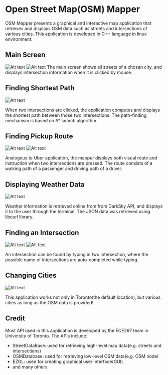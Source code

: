 # Open Street Map(OSM) Mapper
OSM Mapper presents a graphical and interactive map application that retrieves and displays OSM data such as streets and intersections of various cities. This application is developed in C++ language in linux environment.

## Main Screen
![Alt text](/screenshots/startingscreen.png?raw=true)
![Alt text](/screenshots/intersection.png?raw=true)
The main screen shows all streets of a chosen city, and displays intersection information when it is clicked by mouse.

## Finding Shortest Path
![Alt text](/screenshots/pathfinding.png?raw=true)

When two intersections are clicked, the application computes and displays the shortest path between those two intersections. The path-finding mechanism is based on A* search algorithm. 


## Finding Pickup Route
![Alt text](/screenshots/walkdrive_visual.png?raw=true)
![Alt text](/screenshots/walkdrive_instruction.png?raw=true)

Analogous to Uber application, the mapper displays both visual route and instruction when two intersections are pressed. The route consists of a walking path of a passenger and driving path of a driver.


## Displaying Weather Data
![Alt text](/screenshots/weatherinfo.png?raw=true)

Weather information is retrieved online from from DarkSky API, and displays it to the user through the terminal. The JSON data was retrieved using libcurl library.

## Finding an Intersection
![Alt text](/screenshots/findintersection1.png?raw=true)
![Alt text](/screenshots/findintersection2.png?raw=true)

An intersection can be found by typing in two intersection, where the possible name of intersections are auto-completed while typing.

## Changing Cities
![Alt text](/screenshots/cityload2.png?raw=true)

This application works not only in Toronto(the default location), but various cities as long as the OSM data is provided!

## Credit
Most API used in this application is developed by the ECE297 team in University of Toronto. The APIs include:
- StreetDataBase: used for retrieving high-level map data(e.g. streets and intersections)
- OSMDatabase: used for retrieving low-level OSM data(e.g. OSM node)
- EZGL: used for creating graphical user interface(GUI)
- and many others
